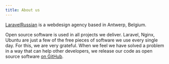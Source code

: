 ```yaml
---
title: About us
---
```


[LaravelRussian](https://laravel-russian.be) is a webdesign agency based in Antwerp, Belgium.

Open source software is used in all projects we deliver. Laravel, Nginx, Ubuntu are just a few
of the free pieces of software we use every single day. For this, we are very grateful.
When we feel we have solved a problem in a way that can help other developers,
we release our code as open source software [on GitHub](https://laravel-russian.be/open-source).
